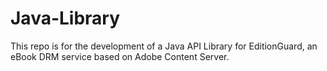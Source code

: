 Java-Library
============

This repo is for the development of a Java API Library for EditionGuard, an eBook DRM service based on Adobe Content Server.
